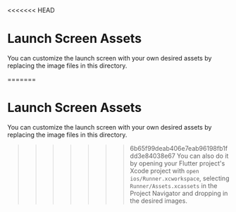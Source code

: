 <<<<<<< HEAD
# Launch Screen Assets

You can customize the launch screen with your own desired assets by replacing the image files in this directory.

=======
# Launch Screen Assets

You can customize the launch screen with your own desired assets by replacing the image files in this directory.

>>>>>>> 6b65f99deab406e7eab96198fb1fdd3e84038e67
You can also do it by opening your Flutter project's Xcode project with `open ios/Runner.xcworkspace`, selecting `Runner/Assets.xcassets` in the Project Navigator and dropping in the desired images.